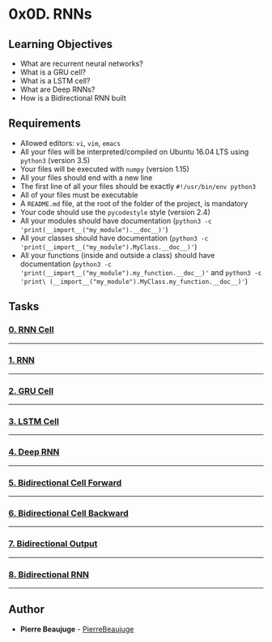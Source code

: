 # 0x0D. RNNs

## Learning Objectives

- What are recurrent neural networks?
- What is a GRU cell?
- What is a LSTM cell?
- What are Deep RNNs?
- How is a Bidirectional RNN built

## Requirements

- Allowed editors: `vi`, `vim`, `emacs`
- All your files will be interpreted/compiled on Ubuntu 16.04 LTS using `python3` (version 3.5)
- Your files will be executed with `numpy` (version 1.15)
- All your files should end with a new line
- The first line of all your files should be exactly `#!/usr/bin/env python3`
- All of your files must be executable
- A `README.md` file, at the root of the folder of the project, is mandatory
- Your code should use the `pycodestyle` style (version 2.4)
- All your modules should have documentation (`python3 -c 'print(__import__("my_module").__doc__)'`)
- All your classes should have documentation (`python3 -c 'print(__import__("my_module").MyClass.__doc__)'`)
- All your functions (inside and outside a class) should have documentation (`python3 -c 'print(__import__("my_module").my_function.__doc__)'` and `python3 -c 'print\
(__import__("my_module").MyClass.my_function.__doc__)'`)

## Tasks

### [0. RNN Cell](./0-rnn_cell.py)

---

### [1. RNN](./1-rnn.py)

---

### [2. GRU Cell](./2-gru_cell.py)

---

### [3. LSTM Cell](./3-lstm_cell.py)

---

### [4. Deep RNN](./4-deep_rnn.py)

---

### [5. Bidirectional Cell Forward](./5-bi_forward.py)

---

### [6. Bidirectional Cell Backward](./6-bi_backward.py)

---

### [7. Bidirectional Output](./7-bi_output.py)

---

### [8. Bidirectional RNN](./8-bi_rnn.py)

---

## Author

- **Pierre Beaujuge** - [PierreBeaujuge](https://github.com/PierreBeaujuge)